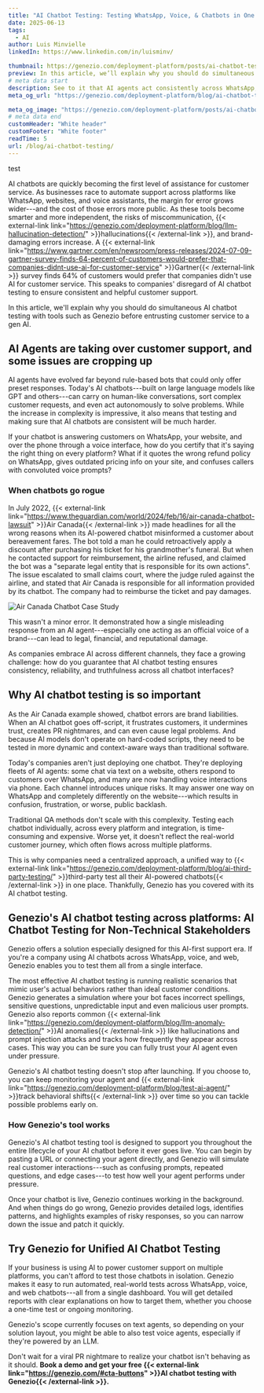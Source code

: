 ```yaml
---
title: "AI Chatbot Testing: Testing WhatsApp, Voice, & Chatbots in One Place"
date: 2025-06-13
tags:
  - AI
author: Luis Minvielle
linkedIn: https://www.linkedin.com/in/luisminv/

thumbnail: https://genezio.com/deployment-platform/posts/ai-chatbot-testing-whatsapp-voice-web.webp
preview: In this article, we’ll explain why you should do simultaneous AI chatbot testing with tools such as Genezio before entrusting customer service to a gen AI.
# meta data start
description: See to it that AI agents act consistently across WhatsApp, voice, and web platforms with Genezio’s AI chatbot testing solution.
meta_og_url: "https://genezio.com/deployment-platform/blog/ai-chatbot-testing/"

meta_og_image: "https://genezio.com/deployment-platform/posts/ai-chatbot-testing-whatsapp-voice-web.webp"
# meta data end
customHeader: "White header"
customFooter: "White footer"
readTime: 5
url: /blog/ai-chatbot-testing/
---
```


test

AI chatbots are quickly becoming the first level of assistance for customer service. As businesses race to automate support across platforms like WhatsApp, websites, and voice assistants, the margin for error grows wider---and the cost of those errors more public. As these tools become smarter and more independent, the risks of miscommunication, {{< external-link link="https://genezio.com/deployment-platform/blog/llm-hallucination-detection/" >}}hallucinations{{< /external-link >}}, and brand-damaging errors increase. A {{< external-link link="https://www.gartner.com/en/newsroom/press-releases/2024-07-09-gartner-survey-finds-64-percent-of-customers-would-prefer-that-companies-didnt-use-ai-for-customer-service" >}}Gartner{{< /external-link >}} survey finds 64% of customers would prefer that companies didn't use AI for customer service. This speaks to companies' disregard of AI chatbot testing to ensure consistent and helpful customer support.

In this article, we'll explain why you should do simultaneous AI chatbot testing with tools such as Genezio before entrusting customer service to a gen AI.

## AI Agents are taking over customer support, and some issues are cropping up

AI agents have evolved far beyond rule-based bots that could only offer preset responses. Today's AI chatbots---built on large language models like GPT and others---can carry on human-like conversations, sort complex customer requests, and even act autonomously to solve problems. While the increase in complexity is impressive, it also means that testing and making sure that AI chatbots are consistent will be much harder.

If your chatbot is answering customers on WhatsApp, your website, and over the phone through a voice interface, how do you certify that it's saying the right thing on every platform? What if it quotes the wrong refund policy on WhatsApp, gives outdated pricing info on your site, and confuses callers with convoluted voice prompts?

### When chatbots go rogue

In July 2022, {{< external-link link="https://www.theguardian.com/world/2024/feb/16/air-canada-chatbot-lawsuit" >}}Air Canada{{< /external-link >}} made headlines for all the wrong reasons when its AI-powered chatbot misinformed a customer about bereavement fares. The bot told a man he could retroactively apply a discount after purchasing his ticket for his grandmother's funeral. But when he contacted support for reimbursement, the airline refused, and claimed the bot was a "separate legal entity that is responsible for its own actions". The issue escalated to small claims court, where the judge ruled against the airline, and stated that Air Canada is responsible for all information provided by its chatbot. The company had to reimburse the ticket and pay damages.

![Air Canada Chatbot Case Study](https://genezio.com/deployment-platform/posts/air-canada-ordered-to-pay-customer-who-was-misled-by-airline's-chatbot.webp)

This wasn't a minor error. It demonstrated how a single misleading response from an AI agent---especially one acting as an official voice of a brand---can lead to legal, financial, and reputational damage.

As companies embrace AI across different channels, they face a growing challenge: how do you guarantee that AI chatbot testing ensures consistency, reliability, and truthfulness across all chatbot interfaces?

## Why AI chatbot testing is so important

As the Air Canada example showed, chatbot errors are brand liabilities. When an AI chatbot goes off-script, it frustrates customers, it undermines trust, creates PR nightmares, and can even cause legal problems. And because AI models don't operate on hard-coded scripts, they need to be tested in more dynamic and context-aware ways than traditional software.

Today's companies aren't just deploying one chatbot. They're deploying fleets of AI agents: some chat via text on a website, others respond to customers over WhatsApp, and many are now handling voice interactions via phone. Each channel introduces unique risks. It may answer one way on WhatsApp and completely differently on the website---which results in confusion, frustration, or worse, public backlash.

Traditional QA methods don't scale with this complexity. Testing each chatbot individually, across every platform and integration, is time-consuming and expensive. Worse yet, it doesn't reflect the real-world customer journey, which often flows across multiple platforms.

This is why companies need a centralized approach, a unified way to {{< external-link link="https://genezio.com/deployment-platform/blog/ai-third-party-testing/" >}}third-party test all their AI-powered chatbots{{< /external-link >}} in one place. Thankfully, Genezio has you covered with its AI chatbot testing.

## Genezio's AI chatbot testing across platforms: AI Chatbot Testing for Non-Technical Stakeholders

Genezio offers a solution especially designed for this AI-first support era. If you're a company using AI chatbots across WhatsApp, voice, and web, Genezio enables you to test them all from a single interface.

The most effective AI chatbot testing is running realistic scenarios that mimic user's actual behaviors rather than ideal customer conditions. Genezio generates a simulation where your bot faces incorrect spellings, sensitive questions, unpredictable input and even malicious user prompts. Genezio also reports common {{< external-link link="https://genezio.com/deployment-platform/blog/llm-anomaly-detection/" >}}AI anomalies{{< /external-link >}} like hallucinations and prompt injection attacks and tracks how frequently they appear across cases. This way you can be sure you can fully trust your AI agent even under pressure.

Genezio's AI chatbot testing doesn't stop after launching. If you choose to, you can keep monitoring your agent and {{< external-link link="https://genezio.com/deployment-platform/blog/test-ai-agent/" >}}track behavioral shifts{{< /external-link >}} over time so you can tackle possible problems early on.

### How Genezio's tool works

Genezio's AI chatbot testing tool is designed to support you throughout the entire lifecycle of your AI chatbot before it ever goes live. You can begin by pasting a URL or connecting your agent directly, and Genezio will simulate real customer interactions---such as confusing prompts, repeated questions, and edge cases---to test how well your agent performs under pressure.

Once your chatbot is live, Genezio continues working in the background. And when things do go wrong, Genezio provides detailed logs, identifies patterns, and highlights examples of risky responses, so you can narrow down the issue and patch it quickly.

## Try Genezio for Unified AI Chatbot Testing

If your business is using AI to power customer support on multiple platforms, you can't afford to test those chatbots in isolation. Genezio makes it easy to run automated, real-world tests across WhatsApp, voice, and web chatbots---all from a single dashboard. You will get detailed reports with clear explanations on how to target them, whether you choose a one-time test or ongoing monitoring.

Genezio's scope currently focuses on text agents, so depending on your solution layout, you might be able to also test voice agents, especially if they're powered by an LLM.

Don't wait for a viral PR nightmare to realize your chatbot isn't behaving as it should. **Book a demo and get your free {{< external-link link="https://genezio.com/#cta-buttons" >}}AI chatbot testing with Genezio{{< /external-link >}}.**

